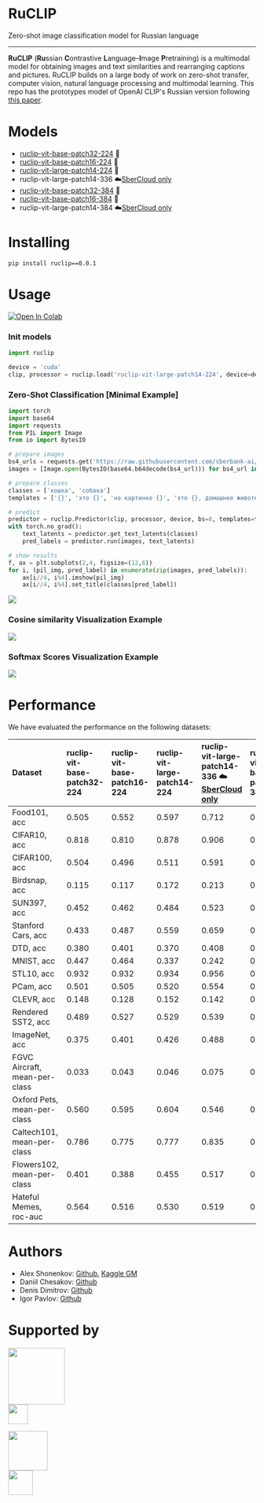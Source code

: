 # RuCLIP

Zero-shot image classification model for Russian language

---

**RuCLIP** (**Ru**ssian **C**ontrastive **L**anguage–**I**mage **P**retraining) is a multimodal model 
for obtaining images and text similarities and rearranging captions and pictures. 
RuCLIP builds on a large body of work on zero-shot transfer, computer vision, natural language processing and 
multimodal learning. This repo has the prototypes model of OpenAI CLIP's Russian version following [this paper](https://arxiv.org/abs/2103.00020).


# Models

+ [ruclip-vit-base-patch32-224](https://huggingface.co/sberbank-ai/ruclip-vit-base-patch32-224) 🤗
+ [ruclip-vit-base-patch16-224](https://huggingface.co/sberbank-ai/ruclip-vit-base-patch16-224) 🤗
+ [ruclip-vit-large-patch14-224](https://huggingface.co/sberbank-ai/ruclip-vit-large-patch14-224) 🤗
+ ruclip-vit-large-patch14-336  ☁️[SberCloud only](https://sbercloud.ru/ru/ai-services)
+ [ruclip-vit-base-patch32-384](https://huggingface.co/sberbank-ai/ruclip-vit-base-patch32-384) 🤗
+ [ruclip-vit-base-patch16-384](https://huggingface.co/sberbank-ai/ruclip-vit-base-patch16-384) 🤗
+ ruclip-vit-large-patch14-384 ☁️[SberCloud only](https://sbercloud.ru/ru/ai-services) ️


# Installing
```
pip install ruclip==0.0.1
```

# Usage 

[![Open In Colab](https://colab.research.google.com/assets/colab-badge.svg)]()

### Init models
```python
import ruclip

device = 'cuda'
clip, processor = ruclip.load('ruclip-vit-large-patch14-224', device=device)
```

### Zero-Shot Classification [Minimal Example]
```python
import torch
import base64
import requests
from PIL import Image
from io import BytesIO

# prepare images
bs4_urls = requests.get('https://raw.githubusercontent.com/sberbank-ai/ru-dolph/master/pics/pipelines/cats_vs_dogs_bs4.json').json()
images = [Image.open(BytesIO(base64.b64decode(bs4_url))) for bs4_url in bs4_urls]

# prepare classes
classes = ['кошка', 'собака']
templates = ['{}', 'это {}', 'на картинке {}', 'это {}, домашнее животное']

# predict
predictor = ruclip.Predictor(clip, processor, device, bs=8, templates=templates)
with torch.no_grad():
    text_latents = predictor.get_text_latents(classes)
    pred_labels = predictor.run(images, text_latents)

# show results
f, ax = plt.subplots(2,4, figsize=(12,6))
for i, (pil_img, pred_label) in enumerate(zip(images, pred_labels)):
    ax[i//4, i%4].imshow(pil_img)
    ax[i//4, i%4].set_title(classes[pred_label])
```
![](./pics/cats_vs_dogs.png)

### Cosine similarity Visualization Example

![](./pics/cosine_example.png)


### Softmax Scores Visualization Example

![](./pics/softmax_example.png)

# Performance

We have evaluated the performance on the following datasets:

| Dataset                       | ruclip-vit-base-patch32-224 | ruclip-vit-base-patch16-224 | ruclip-vit-large-patch14-224 | ruclip-vit-large-patch14-336 ☁️[SberCloud only](https://sbercloud.ru/ru/ai-services) | ruclip-vit-base-patch32-384 | ruclip-vit-base-patch16-384 | ruclip-vit-large-patch14-384 ☁️[SberCloud only](https://sbercloud.ru/ru/ai-services) |
|:------------------------------|:----------------------------|:----------------------------|:-----------------------------|:------------------------------------------------------------------------------------|:----------------------------|:----------------------------|:-------------------------------------------------------------------------------------|
| Food101, acc                  | 0.505                       | 0.552                       | 0.597       	                | 0.712	                                                                              | 0.642                       | -	                          | -                                                                                    |
| CIFAR10, acc                  | 0.818                       | 0.810                       | 0.878                        | 0.906                                                                               | 0.862                       | -                           | -                                                                                    |
| CIFAR100, acc                 | 0.504                       | 0.496                       | 0.511                        | 0.591                                                                               | 0.529                       | -                           | -                                                                                    |
| Birdsnap, acc                 | 0.115                       | 0.117                       | 0.172                        | 0.213                                                                               | 0.161                       | -                           | -                                                                                    |
| SUN397, acc                   | 0.452                       | 0.462                       | 0.484                        | 0.523                                                                               | 0.510                       | -                           | -                                                                                    |
| Stanford Cars, acc            | 0.433                       | 0.487                       | 0.559                        | 0.659                                                                               | 0.572                       | -                           | -                                                                                    |
| DTD, acc                      | 0.380                       | 0.401                       | 0.370                        | 0.408	                                                                              | 0.390                       | -	                          | -                                                                                    |
| MNIST, acc                    | 0.447                       | 0.464                       | 0.337                        | 0.242	                                                                              | 0.404                       | -	                          | -                                                                                    |
| STL10, acc                    | 0.932                       | 0.932                       | 0.934                        | 0.956	                                                                              | 0.946                       | -	                          | -                                                                                    |
| PCam, acc                     | 0.501                       | 0.505                       | 0.520                        | 0.554                                                                               | 0.506                       | -                           | -                                                                                    |
| CLEVR, acc                    | 0.148                       | 0.128                       | 0.152                        | 0.142                                                                               | 0.188                       | -                           | -                                                                                    |
| Rendered SST2, acc            | 0.489                       | 0.527                       | 0.529                        | 0.539                                                                               | 0.508                       | -                           | -                                                                                    |
| ImageNet, acc                 | 0.375                       | 0.401                       | 0.426                        | 0.488                                                                               | 0.451                       | -                           | -                                                                                    |
| FGVC Aircraft, mean-per-class | 0.033                       | 0.043                       | 0.046                        | 0.075                                                                               | 0.053                       | -                           | -                                                                                    |
| Oxford Pets, mean-per-class   | 0.560                       | 0.595                       | 0.604                        | 0.546                                                                               | 0.587                       | -                           | -                                                                                    |
| Caltech101, mean-per-class    | 0.786                       | 0.775                       | 0.777                        | 0.835                                                                               | 0.834                       | -                           | -                                                                                    |
| Flowers102, mean-per-class    | 0.401                       | 0.388                       | 0.455                        | 0.517                                                                               | 0.449                       | -                           | -                                                                                    |
| Hateful Memes, roc-auc        | 0.564                       | 0.516                       | 0.530                        | 0.519                                                                               | 0.537                       | -                           | -                                                                                    |


# Authors

+ Alex Shonenkov: [Github](https://github.com/shonenkov), [Kaggle GM](https://www.kaggle.com/shonenkov)
+ Daniil Chesakov: [Github](https://github.com/Danyache)
+ Denis Dimitrov: [Github](https://github.com/denndimitrov)
+ Igor Pavlov: [Github](https://github.com/boomb0om)


# Supported by

[<img src="https://raw.githubusercontent.com/sberbank-ai/ru-dolph/master/pics/logo/sberai-logo.png" height="115"/>](https://github.com/sberbank-ai) \
[<img src="https://raw.githubusercontent.com/sberbank-ai/ru-dolph/master/pics/logo/sberdevices-logo.png" height="40"/>](https://sberdevices.ru)

[<img src="https://raw.githubusercontent.com/sberbank-ai/ru-dolph/master/pics/logo/sbercloud-logo.png" height="80"/>](https://sbercloud.ru/) \
[<img src="https://raw.githubusercontent.com/sberbank-ai/ru-dolph/master/pics/logo/airi-logo.png" height="50"/>](https://airi.net)
